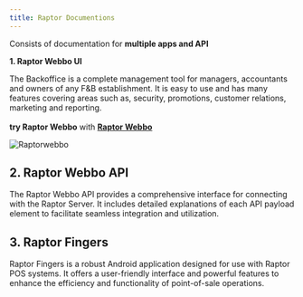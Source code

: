 ```yaml
---
title: Raptor Documentions
---
```

Consists of documentation for **multiple apps and API**

**1. Raptor Webbo UI**

The Backoffice is a complete management tool for managers, accountants and owners of any F&B establishment. It is easy to use and has many features covering areas such as, security, promotions, customer relations, marketing and reporting.\
\
**try Raptor Webbo** with **[Raptor Webbo](https://webbo.raptorpos.com/)**

![Raptorwebbo](/img/landing.png "RaptorWebboUI")

## 2. Raptor Webbo API

The Raptor Webbo API provides a comprehensive interface for connecting with the Raptor Server. It includes detailed explanations of each API payload element to facilitate seamless integration and utilization.

## 3. Raptor Fingers

Raptor Fingers is a robust Android application designed for use with Raptor POS systems. It offers a user-friendly interface and powerful features to enhance the efficiency and functionality of point-of-sale operations.
